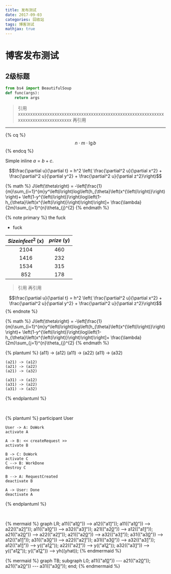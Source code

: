 ```yaml
---
title: 发布测试
date: 2017-09-03
categories: 回收站 
tags: 博客测试
mathjax: true
---
```


# 博客发布测试
## 2级标题
```python
from bs4 import BeautifulSoup
def func(args):
    return args
```

> 引用xxxxxxxxxxxxxxxxxxxxxxxxxxxxxxxxxxxxxxxxxxxxxxxxxxxxxxxxxxxxxxxxxxxxxxxxxxxxxxxxxx
> 再引用

---

{% cq %} $$n\cdot m\cdot \lg  b$$ {% endcq %}

Simple inline $a = b + c$.

$$\frac{\partial u}{\partial t}
= h^2 \left( \frac{\partial^2 u}{\partial x^2} +
\frac{\partial^2 u}{\partial y^2} +
\frac{\partial^2 u}{\partial z^2}\right)$$

{% math %}
J\left(\theta\right)
= -\left[\frac{1}{m}\sum_{i=1}^{m}y^\left(i\right)log\left(h_{\theta}\left(x^{\left(i\right)}\right)\right)+
\left(1-y^{\left(i\right)}\right)log\left(1-h_{\theta}\left(x^{\left(i\right)}\right)\right)\right]+
\frac{\lambda}{2m}\sum_{j=1}^{n}\theta_{j}^{2}
{% endmath %}

<!--more-->

{% note primary %} 
the fuck
* fuck

|$Size in feet^{2}$ (x)|$prize$ (y)|
|:---:|:---:|
|2104|460|
|1416|232|
|1534|315|
|852|178|

> 引用
> 再引用

$$\frac{\partial u}{\partial t}
= h^2 \left( \frac{\partial^2 u}{\partial x^2} +
\frac{\partial^2 u}{\partial y^2} +
\frac{\partial^2 u}{\partial z^2}\right)$$
{% endnote %}

{% math %}
J\left(\theta\right)
= -\left[\frac{1}{m}\sum_{i=1}^{m}y^\left(i\right)log\left(h_{\theta}\left(x^{\left(i\right)}\right)\right)+
\left(1-y^{\left(i\right)}\right)log\left(1-h_{\theta}\left(x^{\left(i\right)}\right)\right)\right]+
\frac{\lambda}{2m}\sum_{j=1}^{n}\theta_{j}^{2}
{% endmath %}

{% plantuml %}
    (a11) -> (a12)
    (a11) -> (a22)
    (a11) -> (a32)

    (a21) -> (a12)
    (a21) -> (a22)
    (a21) -> (a32)

    (a31) -> (a12)
    (a31) -> (a22)
    (a31) -> (a32)
{% endplantuml %}

<br>

{% plantuml %}
    participant User

    User -> A: DoWork
    activate A

    A -> B: << createRequest >>
    activate B

    B -> C: DoWork
    activate C
    C --> B: WorkDone
    destroy C

    B --> A: RequestCreated
    deactivate B

    A -> User: Done
    deactivate A
{% endplantuml %}

<br>

{% mermaid %}
graph LR;
    a11(("a1[0](i)")) --> a12(("a1[1](i)"));
    a11(("a1[0](i)")) --> a22(("a2[1](i)"));
    a11(("a1[0](i)")) --> a32(("a3[1](i)"));
    a21(("a2[0](i)")) --> a12(("a1[1](i)"));
    a21(("a2[0](i)")) --> a22(("a2[1](i)"));
    a21(("a2[0](i)")) --> a32(("a3[1](i)"));
    a31(("a3[0](i)")) --> a12(("a1[1](i)"));
    a31(("a3[0](i)")) --> a22(("a2[1](i)"));
    a31(("a3[0](i)")) --> a32(("a3[1](i)"));
    a12(("a1[1](i)")) --> y(("a1[2](i)"));
    a22(("a2[1](i)")) --> y(("a1[2](i)"));
    a32(("a3[1](i)")) --> y(("a1[2](i)"));
    y(("a1[2](i)")) --> yh((yhat));
{% endmermaid %}

{% mermaid %}
graph TB;
    subgraph L0;
    a11(("a1[0](i)")) --- a21(("a2[0](i)"));
    a21(("a2[0](i)")) --- a31(("a3[0](i)"));
    end;
{% endmermaid %}